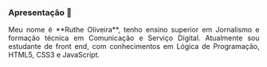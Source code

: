 ### Apresentação 👋

<p align="justify" "font-size="22px"> Meu nome é **Ruthe Oliveira**, tenho ensino superior em Jornalismo e formação técnica em Comunicação e Serviço Digital. Atualmente sou estudante de front end, com conhecimentos em Lógica de Programação, HTML5, CSS3 e JavaScript.
